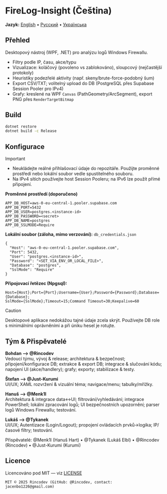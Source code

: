 # FireLog-Insight (Čeština)

**Jazyk:** [English](../en/index.md) • [Русский](../ru/index.md) • [Українська](../uk/index.md)

## Přehled
Desktopový nástroj (WPF, .NET) pro analýzu logů Windows Firewallu.
- Filtry podle IP, času, akce/typu
- Vizualizace: koláčový (povoleno vs zablokováno), sloupcový (nejčastější protokoly)
- Heuristiky podezřelé aktivity (např. skeny/brute-force-podobný šum)
- Export CSV/TXT; volitelný upload do DB (PostgreSQL přes Supabase Session Pooler pro IPv4)
- Grafy: kreslené na WPF `Canvas` (PathGeometry/ArcSegment), export PNG přes `RenderTargetBitmap`

## Build
```bash
dotnet restore
dotnet build -c Release
```

## Konfigurace
> [!IMPORTANT]
> - Neukládejte reálné přihlašovací údaje do repozitáře. Použijte proměnné prostředí nebo lokální soubor vedle spustitelného souboru.  
> - Na IPv4 sítích používejte host Session Pooleru; na IPv6 lze použít přímé připojení.

**Proměnné prostředí (doporučeno)**
```
APP_DB_HOST=aws-0-eu-central-1.pooler.supabase.com
APP_DB_PORT=5432
APP_DB_USER=postgres.<instance-id>
APP_DB_PASSWORD=<secret>
APP_DB_NAME=postgres
APP_DB_SSLMODE=Require
```

**Lokální soubor (záloha, mimo verzování):** `db_credentials.json`
```
{
  "Host": "aws-0-eu-central-1.pooler.supabase.com",
  "Port": 5432,
  "User": "postgres.<instance-id>",
  "Password": "<SET_VIA_ENV_OR_LOCAL_FILE>",
  "Database": "postgres",
  "SslMode": "Require"
}
```

**Připojovací řetězec (Npgsql):**
```
Host={Host};Port={Port};Username={User};Password={Password};Database={Database};
SslMode={SslMode};Timeout=15;Command Timeout=30;Keepalive=60
```

> [!CAUTION]
> Desktopové aplikace nedokážou tajné údaje zcela skrýt. Používejte DB role s minimálními oprávněními a při úniku hesel je rotujte.

## Tým & Přispěvatelé
**Bohdan ——> @Rincodev**  
Vedoucí týmu, vývoj & release; architektura & bezpečnost; připojení/konfigurace DB; extrakce & export DB; integrace & slučování kódu; napojení UI (akce/handlery); grafy; exporty; stabilizace & testy.

**Štefan ——> @Just-Kurumi**  
UI/UX; XAML rozvržení & vizuální téma; navigace/menu; tabulky/mřížky.

**Hanuš ——> @Menk1l**  
Architektura & integrace data↔UI; filtrování/vyhledávání; integrace PowerShell; lokální zpracování logů; UI bezpečnostních upozornění; parser logů Windows Firewallu; testování.

**Lukáš ——> @Tykanek**  
UI/UX; Autentizace (Login/Logout); propojení ovládacích prvků→logika; IP/časové filtry; testování.

Přispěvatelé: @Menk1l (Hanuš Hart) • @Tykanek (Lukáš Elbl) • @Rincodev (Rincodev) • @Just-Kurumi (Kurumi)

## Licence
Licencováno pod MIT — viz [LICENSE](../../LICENSE)
```
MIT © 2025 Rincodev (GitHub: @Rincodev, contact: jacenbo1226@gmail.com)
```
